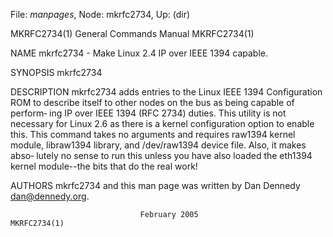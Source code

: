File: *manpages*,  Node: mkrfc2734,  Up: (dir)

MKRFC2734(1)                General Commands Manual               MKRFC2734(1)



NAME
       mkrfc2734 - Make Linux 2.4 IP over IEEE 1394 capable.

SYNOPSIS
       mkrfc2734

DESCRIPTION
       mkrfc2734  adds  entries  to  the  Linux IEEE 1394 Configuration ROM to
       describe itself to other nodes on the bus as being capable of  perform‐
       ing  IP over IEEE 1394 (RFC 2734) duties. This utility is not necessary
       for Linux 2.6 as there is a kernel configuration option to enable this.
       This  command  takes  no  arguments and requires raw1394 kernel module,
       libraw1394 library, and /dev/raw1394 device file. Also, it makes  abso‐
       lutely  no  sense  to  run this unless you have also loaded the eth1394
       kernel module--the bits that do the real work!

AUTHORS
       mkrfc2734  and   this   man   page   was   written   by   Dan   Dennedy
       <dan@dennedy.org>.




                                 February 2005                    MKRFC2734(1)
